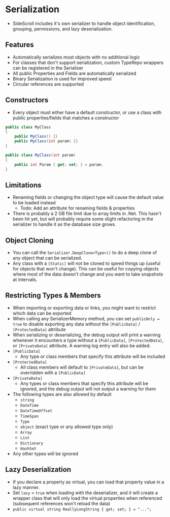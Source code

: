 # Serialization

- SideScroll includes it's own serializer to handle object identification, grouping, permissions, and lazy deserialization.

## Features
- Automatically serializes most objects with no additional logic
- For classes that don't support serialization, custom TypeRepo wrappers can be registered in the Serializer
- All public Properties and Fields are automatically serialized
- Binary Serialization is used for improved speed
- Circular references are supported
  
## Constructors
- Every object must either have a default constructor, or use a class with public properties/fields that matches a constructor
```csharp
public class MyClass
{
    public MyClass() {}
    public MyClass(int param) {}
}

public class MyClass(int param)
{
    public int Param { get; set; } = param;
}
```

## Limitations
- Renaming fields or changing the object type will cause the default value to be loaded instead
  - Todo: Add an attribute for renaming fields & properties
- There is probably a 2 GB file limit due to array limits in .Net. This hasn't been hit yet, but will probably require some slight refactoring in the serializer to handle it as the database size grows.

## Object Cloning

- You can call the `Serializer.DeepClone<Type>()` to do a deep clone of any object that can be serialized.
- Any class with a `[Static]` will not be cloned to speed things up (useful for objects that won't change). This can be useful for copying objects where most of the data doesn't change and you want to take snapshots at intervals.

## Restricting Types & Members
- When importing or exporting data or links, you might want to restrict which data can be exported
- When calling any SerializerMemory method, you can set `publicOnly = true` to disable exporting any data without the `[PublicData]` / `[ProtectedData]` attribute
- When serializing or deserializing, the debug output will print a warning whenever it encounters a type without a `[PublicData]`, `[ProtectedData]`, or `[PrivateData]` attribute. A warning log entry will also be added.
- `[PublicData]`
  - Any type or class members that specify this attribute will be included
- `[ProtectedData]`
  - All class members will default to `[PrivateData]`, but can be overridden with a `[PublicData]`
- `[PrivateData]`
  - Any types or class members that specify this attribute will be ignored, and the debug output will not output a warning for them
- The following types are also allowed by default
  - `string`
  - `DateTime`
  - `DateTimeOffset`
  - `TimeSpan`
  - `Type`
  - `object` (exact type or any allowed type only)
  - `Array`
  - `List`
  - `Dictionary`
  - `HashSet`
- Any other types will be ignored

## Lazy Deserialization
- If you declare a property as virtual, you can load that property value in a lazy manner. 
- Set `lazy` = `true` when loading with the deserializer, and it will create a wrapper class that will only load the virtual properties when referenced (subsequent references won't reload the data)
- `public virtual string ReallyLongString { get; set; } = "...";`